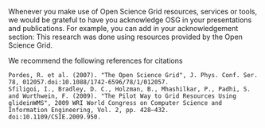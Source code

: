 [title]:- "Acknowledging the Open Science Grid"

Whenever you make use of Open Science Grid resources, services or tools, we would be grateful to have you acknowledge OSG in your presentations and publications. For example, you can add in your acknowledgement section: This research was done using resources provided by the Open Science Grid. 

We recommend the following references for citations

    Pordes, R. et al. (2007). "The Open Science Grid", J. Phys. Conf. Ser. 78, 012057.doi:10.1088/1742-6596/78/1/012057.
    Sfiligoi, I., Bradley, D. C., Holzman, B., Mhashilkar, P., Padhi, S. and Wurthwein, F. (2009). "The Pilot Way to Grid Resources Using glideinWMS", 2009 WRI World Congress on Computer Science and Information Engineering, Vol. 2, pp. 428–432. doi:10.1109/CSIE.2009.950.
 
